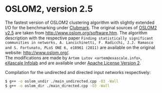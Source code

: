 # OSLOM2, version 2.5
The fastest version of OSLOM2 clustering algorithm with slightly extended I/O for the benchmarking under [Clubmark](https://github.com/eXascaleInfolab/clubmark). The original sources of [OSLOM2 v2.5](http://www.oslom.org/code/OSLOM2.tar.gz) are taken from http://www.oslom.org/software.htm. The algorithm description with the respective paper `Finding statistically significant communities in networks, A. Lancichinetti, F. Radicchi, J.J. Ramasco and S. Fortunato, PLoS ONE 6, e18961 (2011)` are available on the original website: http://www.oslom.org/.  
The modifications are made by `Artem Lutov <artem@exascale.info>`, [eXascale Infolab](http://exascale.info/) and are available under [Apache License Version 2](https://www.apache.org/licenses/LICENSE-2.0.html).

Compilation for the undirected and directed input networks respectively:
```sh
$ g++ -o oslom_undir ./main_undirected.cpp -O3 -Wall
$ g++ -o oslom_dir ./main_directed.cpp -O3 -Wall
```
